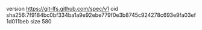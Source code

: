 version https://git-lfs.github.com/spec/v1
oid sha256:7f9184bc0bf334ba1a9e92ebe779f0e3b8745c924278c693e9fa03ef1d011beb
size 580
